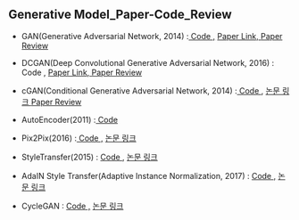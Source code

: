 
## Generative Model_Paper-Code_Review
- GAN(Generative Adversarial Network, 2014) :<A href = "https://github.com/JiWoongCho1/GAN/blob/main/GAN.ipynb"> Code ,</A>  <A href = "https://arxiv.org/abs/1406.2661">Paper Link, </A> <A href = "https://keepgoingrunner.tistory.com/8"> Paper Review</A>

- DCGAN(Deep Convolutional Generative Adversarial Network, 2016) : Code ,</A>  <A href = "https://arxiv.org/abs/1511.06434">Paper Link, </A> <A href = "https://keepgoingrunner.tistory.com/10"> Paper Review</A>
  
- cGAN(Conditional Generative Adversarial Network, 2014) :<A href = "https://github.com/JiWoongCho1/GAN/blob/main/cGAN.ipynb"> Code ,</A>  <A href = "https://arxiv.org/abs/1411.1784">  논문 링크 </A> <A href = "https://keepgoingrunner.tistory.com/12"> Paper Review</A>
  
- AutoEncoder(2011) :<A href = "https://github.com/JiWoongCho1/GAN/blob/main/AutoEncoder.ipynb"> Code</A>  
  
- Pix2Pix(2016) :<A href = "https://github.com/JiWoongCho1/GAN/blob/main/Pix2Pix.ipynb"> Code ,</A>  <A href = "https://arxiv.org/pdf/1611.07004.pdf">  논문 링크 </A>
  
- StyleTransfer(2015) : <A href = "https://github.com/JiWoongCho1/GAN/blob/main/Style_Transfer.ipynb"> Code ,</A>  <A href = "https://arxiv.org/pdf/1508.06576.pdf">  논문 링크 </A>
  
- AdaIN Style Transfer(Adaptive Instance Normalization, 2017) : <A href = "https://github.com/JiWoongCho1/GAN/blob/main/AdaIN%20Style%20Transfer.ipynb"> Code ,</A>   <A href = "https://arxiv.org/abs/1703.06868">  논문 링크 </A>
  
- CycleGAN : <A href = "https://github.com/JiWoongCho1/GAN/blob/main/CycleGAN.ipynb"> Code ,</A>  <A href = "https://arxiv.org/abs/1703.10593">  논문 링크 </A>

